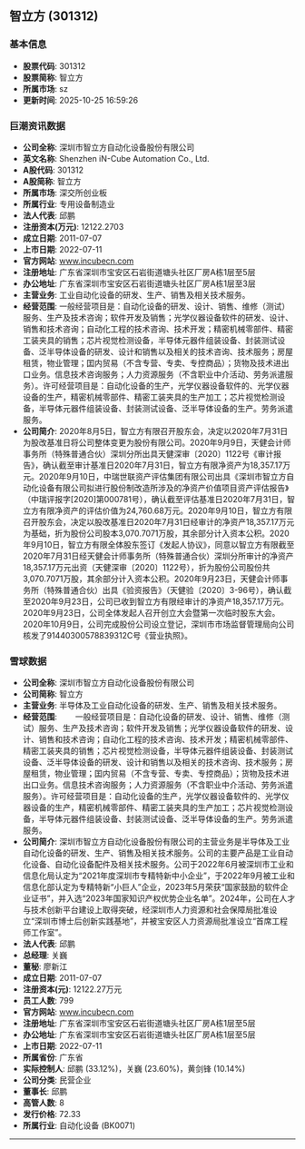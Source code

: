 ## 智立方 (301312)

### 基本信息

- **股票代码**: 301312
- **股票简称**: 智立方
- **所属市场**: sz
- **更新时间**: 2025-10-25 16:59:26

### 巨潮资讯数据

- **公司全称**: 深圳市智立方自动化设备股份有限公司
- **英文名称**: Shenzhen iN-Cube Automation Co., Ltd.
- **A股代码**: 301312
- **A股简称**: 智立方
- **所属市场**: 深交所创业板
- **所属行业**: 专用设备制造业
- **法人代表**: 邱鹏
- **注册资本(万元)**: 12122.2703
- **成立日期**: 2011-07-07
- **上市日期**: 2022-07-11
- **官方网站**: www.incubecn.com
- **注册地址**: 广东省深圳市宝安区石岩街道塘头社区厂房A栋1层至5层
- **办公地址**: 广东省深圳市宝安区石岩街道塘头社区厂房A栋1层至3层
- **主营业务**: 工业自动化设备的研发、生产、销售及相关技术服务。
- **经营范围**: 一般经营项目是：自动化设备的研发、设计、销售、维修（测试）服务、生产及技术咨询；软件开发及销售；光学仪器设备软件的研发、设计、销售和技术咨询；自动化工程的技术咨询、技术开发；精密机械零部件、精密工装夹具的销售；芯片视觉检测设备，半导体元器件组装设备、封装测试设备、泛半导体设备的研发、设计和销售以及相关的技术咨询、技术服务；房屋租赁，物业管理；囯内贸易（不含专营、专卖、专控商品）；货物及技术进出口业务。信息技术咨询服务；人力资源服务（不含职业中介活动、劳务派遣服务）。许可经营项目是：自动化设备的生产，光学仪器设备软件的、光学仪器设备的生产，精密机械零部件、精密工装夹具的生产加工；芯片视觉检测设备，半导体元器件组装设备、封装测试设备、泛半导体设备的生产。劳务派遣服务。
- **公司简介**: 2020年8月5日，智立方有限召开股东会，决定以2020年7月31日为股改基准日将公司整体变更为股份有限公司。2020年9月9日，天健会计师事务所（特殊普通合伙）深圳分所出具天健深审〔2020〕1122号《审计报告》，确认截至审计基准日2020年7月31日，智立方有限净资产为18,357.17万元。2020年9月10日，中瑞世联资产评估集团有限公司出具《深圳市智立方自动化设备有限公司拟进行股份制改造所涉及的净资产价值项目资产评估报告》（中瑞评报字[2020]第000781号），确认截至评估基准日2020年7月31日，智立方有限净资产的评估价值为24,760.68万元。2020年9月10日，智立方有限召开股东会，决定以股改基准日2020年7月31日经审计的净资产18,357.17万元为基础，折为股份公司股本3,070.7071万股，其余部分计入资本公积。2020年9月10日，智立方有限全体股东签订《发起人协议》，同意以智立方有限截至2020年7月31日经天健会计师事务所（特殊普通合伙）深圳分所审计的净资产18,357.17万元出资（天健深审〔2020〕1122号），折为股份公司股份共3,070.7071万股，其余部分计入资本公积。2020年9月23日，天健会计师事务所（特殊普通合伙）出具《验资报告》（天健验〔2020〕3-96号），确认截至2020年9月23日，公司已收到智立方有限经审计的净资产18,357.17万元。2020年9月23日，公司全体发起人召开创立大会暨第一次临时股东大会。2020年10月9日，公司完成股份公司设立登记，深圳市市场监督管理局向公司核发了91440300578839312C号《营业执照》。

### 雪球数据

- **公司全称**: 深圳市智立方自动化设备股份有限公司
- **公司简称**: 智立方
- **主营业务**: 半导体及工业自动化设备的研发、生产、销售及相关技术服务。
- **经营范围**: 　　一般经营项目是：自动化设备的研发、设计、销售、维修（测试）服务、生产及技术咨询；软件开发及销售；光学仪器设备软件的研发、设计、销售和技术咨询；自动化工程的技术咨询、技术开发；精密机械零部件、精密工装夹具的销售；芯片视觉检测设备，半导体元器件组装设备、封装测试设备、泛半导体设备的研发、设计和销售以及相关的技术咨询、技术服务；房屋租赁，物业管理；囯内贸易（不含专营、专卖、专控商品）；货物及技术进出口业务。信息技术咨询服务；人力资源服务（不含职业中介活动、劳务派遣服务）。许可经营项目是：自动化设备的生产，光学仪器设备软件的、光学仪器设备的生产，精密机械零部件、精密工装夹具的生产加工；芯片视觉检测设备，半导体元器件组装设备、封装测试设备、泛半导体设备的生产。劳务派遣服务。
- **公司简介**: 深圳市智立方自动化设备股份有限公司的主营业务是半导体及工业自动化设备的研发、生产、销售及相关技术服务。公司的主要产品是工业自动化设备、自动化设备配件及相关技术服务。公司于2022年6月被深圳市工业和信息化局认定为“2021年度深圳市专精特新中小企业”，于2022年9月被工业和信息化部认定为专精特新“小巨人”企业，2023年5月荣获“国家鼓励的软件企业证书”，并入选“2023年国家知识产权优势企业名单”。2024年，公司在人才与技术创新平台建设上取得突破，经深圳市人力资源和社会保障局批准设立“深圳市博士后创新实践基地”，并被宝安区人力资源局批准设立“首席工程师工作室”。
- **法人代表**: 邱鹏
- **总经理**: 关巍
- **董秘**: 廖新江
- **成立日期**: 2011-07-07
- **注册资本(元)**: 12122.27万元
- **员工人数**: 799
- **官方网站**: www.incubecn.com
- **注册地址**: 广东省深圳市宝安区石岩街道塘头社区厂房A栋1层至5层
- **办公地址**: 广东省深圳市宝安区石岩街道塘头社区厂房A栋1层至5层
- **上市日期**: 2022-07-11
- **所属省份**: 广东省
- **实际控制人**: 邱鹏 (33.12%)，关巍 (23.60%)，黄剑锋 (10.14%)
- **公司分类**: 民营企业
- **董事长**: 邱鹏
- **高管人数**: 8
- **发行价格**: 72.33
- **所属行业**: 自动化设备 (BK0071)

---